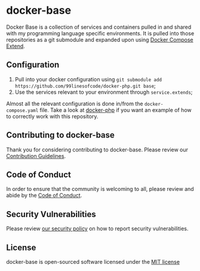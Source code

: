 # docker-base

Docker Base is a collection of services and containers pulled in and shared with my programming language specific environments. It is pulled into those repositories as a git submodule and expanded upon using [Docker Compose Extend](https://docs.docker.com/compose/how-tos/multiple-compose-files/extends/).

## Configuration

1. Pull into your docker configuration using `git submodule add https://github.com/99linesofcode/docker-php.git base`;
1. Use the services relevant to your environment through `service.extends`;

Almost all the relevant configuration is done in/from the `docker-compose.yaml` file. Take a look at [docker-php](https://github.com/99linesofcode/docker-php) if you want an example of how to correctly work with this repository.

## Contributing to docker-base

Thank you for considering contributing to docker-base. Please review our [Contribution Guidelines](https://github.com/99linesofcode/.github/blob/main/.github/CONTRIBUTING.md).

## Code of Conduct

In order to ensure that the community is welcoming to all, please review and abide by the [Code of Conduct](https://github.com/99linesofcode/.github?tab=coc-ov-file).

## Security Vulnerabilities

Please review [our security policy](https://github.com/99linesofcode/.github?tab=security-ov-file) on how to report security vulnerabilities.

## License

docker-base is open-sourced software licensed under the [MIT license](https://github.com/99linesofcode/docker-base?tab=MIT-1-ov-file)
